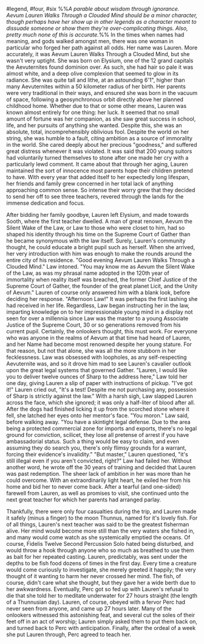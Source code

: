 #legend, #four, #six
%%*A parable about wisdom through ignorance. Aevum Lauren Walks Through a Clouded Mind should be a minor character, though perhaps have her show up in other legends as a character meant to dissuade someone or show them they're over-complicating things. Also, pretty much none of this is accurate.*%%
In the times when names had meaning, and gods walked amongst men, there was one woman in particular who forged her path against all odds. Her name was Lauren. More accurately, it was Aevum Lauren Walks Through a Clouded Mind, but she wasn't very uptight. She was born on Elysium, one of the 12 grand capitals the Aevuternites found dominion over. As such, she had hair so pale it was almost white, and a deep olive complexion that seemed to glow in its radiance. She was quite tall and lithe, at an astounding 6'1", higher than many Aevuternites within a 50 kilometer radius of her birth. Her parents were very traditional in their ways, and ensured she was born in the vacuum of space, following a geosynchronous orbit directly above her planned childhood home. Whether due to that or some other means, Lauren was known almost entirely for one thing: her luck. It seemed that no small amount of fortune was her companion, as she saw great success in school, life, and her pursuits of anything she wanted. Despite this, she was an absolute, total, incomprehensibly oblivious fool. Despite the world on her string, she was humble to a fault, citing ambition as a source of immorality in the world. She cared deeply about her precious "goodness," and suffered great distress whenever it was violated. It was said that 200 young suitors had voluntarily turned themselves to stone after one made her cry with a particularly lewd comment. 
It came about that through her aging, Lauren maintained the sort of innocence most parents hope their children pretend to have. With every year that added itself to her expectedly long lifespan, her friends and family grew concerned in her total lack of anything approaching common sense. So intense their worry grew that they decided to send her off to see three teachers, revered through the lands for the immense dedication and focus. 

After bidding her family goodbye, Lauren left Elysium, and made towards Sooth, where the first teacher dwelled. A man of great renown, Aevum the Silent Wake of the Law, or Law to those who were closet to him, had so shaped his identity through his time on the Supreme Court of Gather than he became synonymous with the law itself. Surely, Lauren's community thought, he could educate a bright pupil such as herself. When she arrived, her very introduction with him was enough to make the rounds around the entire city of his residence.
"Good evening Aevum Lauren Walks Through a Clouded Mind." Law intoned. "You may know me as Aevum the Silent Wake of the Law, as was my phrasal name adopted in the 120th year of immortality when reality itself was breached, the former Chief Justice of the Supreme Court of Gather, the founder of the great planet Licit, and the Unity of Aevum." Lauren of course only answered him with a blank look, before deciding her response.
"Afternoon Law!" It was perhaps the first lashing she had received in her life. Regardless, Law began instructing her in the law, imparting knowledge on to her impressionable young mind in a display not seen for over a millennia since Law was the master to a young Associate Justice of the Supreme Court, 30 or so generations removed from his current pupil. Certainly, the onlookers thought, this must work. For everyone who was anyone in the realms of Aevum at that time had heard of Lauren, and her Name had become most renowned despite her young stature. For that reason, but not that alone, she was all the more stubborn in her fecklessness. Law was obsessed with loopholes, as any self-respecting Aevuternite was, and so it drove him mad to see Lauren's cavalier outlook upon the great legal systems that governed Gather.
"Lauren, I would like you to deliver twelve ounces of Sharp to the address here," Law told her one day, giving Lauren a slip of paper with instructions of pickup.
"I've got it!" Lauren cried out, "It's a test! Despite me not purchasing any, possession of Sharp is strictly against the law."
With a harsh sigh, Law slapped Lauren across the face, which she ignored; it was only a half-liter of blood after all. After the dogs had finished licking it up from the scorched stone where it fell, she latched her eyes onto her mentor's face. 
"You moron." Law said, before walking away. "You have a skintight legal defense. Due to the area being a protected commercial zone for imports and exports, there's no legal ground for conviction, scilicet, they lose all pretense of arrest if you have ambassadorial status. Such a thing would be easy to claim, and even assuming they do search you, there's only flimsy grounds for a warrant, forcing their evidence's invalidity."
"But master," Lauren questioned, "it's still illegal even if you aren't convicted, right?"
Law had failed her. Without another word, he wrote off the 30 years of training and decided that Lauren was past redemption. The sheer lack of ambition in her was more than he could overcome. With an extraordinarily light heart, he exiled her from his home and bid her to never come back. 
After a tearful (and one-sided) farewell from Lauren, as well as promises to visit, she continued unto the next great teacher for which her parents had arranged parlay.

Thankfully, there were only four casualties during the trip, and Lauren made it safely (minus a finger) to the moon Thunnus, named for it's lovely fish. For of all things, Lauren's next teacher was said to be the greatest fisherman alive. Her mind would become more still than the very waters she fished in, and many would come watch as she systemically emptied the oceans. Of course, Fidelis Twelve Second Percussion Solo hated being disturbed, and would throw a hook through anyone who so much as breathed to use them as bait for her repeated casting. Lauren, predictably, was sent under the depths to be fish food dozens of times in the first day. Every time a creature would come curiously to investigate, she merely greeted it happily; the very thought of it wanting to harm her never crossed her mind. The fish, of course, didn't care what she thought, but they gave her a wide berth due to her awkwardness. Eventually, Perc got so fed up with Lauren's refusal to die that she told her to meditate underwater for 27 hours straight (the length of a Thunnusian day). Lauren, of course, obeyed with a fervor Perc had never seen from anyone, and came up 27 hours later. Many of the onlookers witnessed this astonishing feat, and several cut the soles of their feet off in an act of worship; Lauren simply asked them to put them back on, and turned back to Perc with anticipation. Finally, after the ordeal of a week she put Lauren through, Perc agreed to teach her. 
